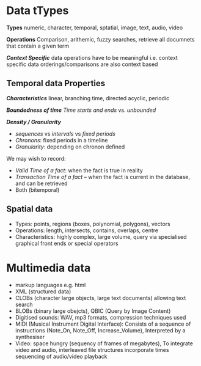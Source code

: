 # Data tTypes
**Types**
numeric, character, temporal, sptatial, image, text, audio, video

**Operations**
Comparison, arithemic, fuzzy searches, retrieve all documnets that contain a given term

**_Context Specific_**
data operations have to be meaningful i.e. context specific
data orderings/comparisons are also context based

## Temporal data Properties
**_Characteristics_**
linear, branching time, directed acyclic, periodic

**_Boundedness of time_**
_Time starts and ends_ vs. _unbounded_

**_Density / Granularity_**
- _sequences_ vs _intervals_ vs _fixed periods_
- _Chronons_: fixed periods in a timeline
- _Granularity_: depending on chronon defined

We may wish to record:
-  _Valid Time of a fact_: when the fact is true in reality
-  _Transaction Time of a fact_ – when the fact is current in the database, and can be retrieved
- Both (bitemporal)

## Spatial data
- Types: points, regions (boxes, polynomial, polygons), vectors
- Operations: length, intersects, contains, overlaps, centre
- Characteristics: highly complex, large volume, query via specialised graphical front ends or special operators

# Multimedia data
- markup languages e.g. html
- XML (structured data)
- CLOBs (character large objects, large text documents) allowing text search
- BLOBs (binary large obejcts), QBIC (Query by Image Content)
- Digitised sounds: WAV, mp3 formats, compression techniques used
- MIDI (Musical Instrument Digital Interface): Consists of a sequence of instructions (Note_On, Note_Off, Increase_Volume), Interpreted by a synthesiser
- Video: space hungry (sequency of frames of megabytes), To integrate video and audio, interleaved file structures incorporate times sequencing of audio/video playback
<!--stackedit_data:
eyJoaXN0b3J5IjpbMTM4Nzc0MzU1NywtMTI2MDIwOTI3NF19
-->
